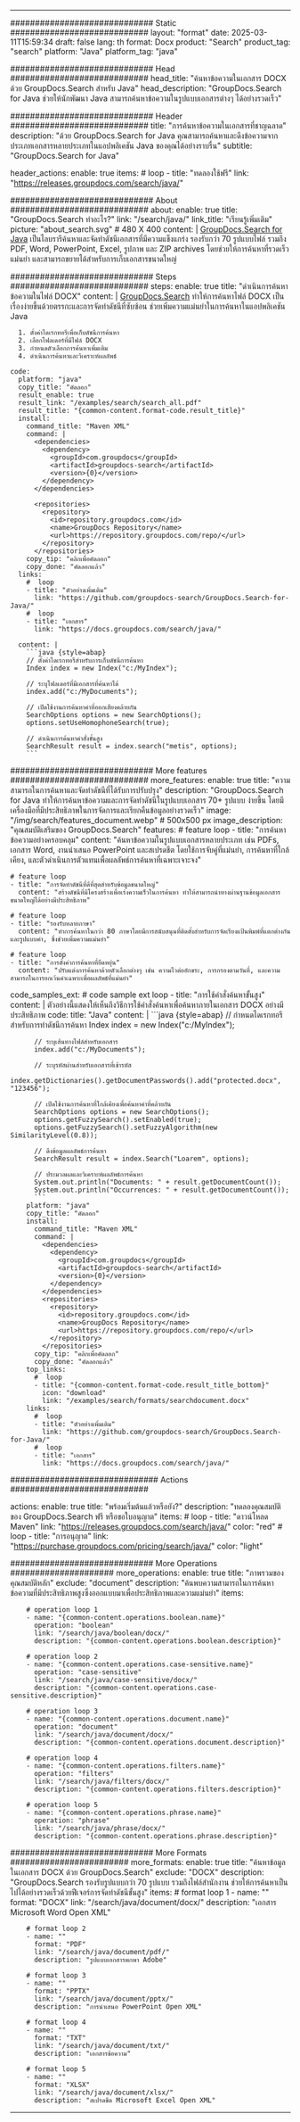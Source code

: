 
---
############################# Static ############################
layout: "format"
date:  2025-03-11T15:59:34
draft: false
lang: th
format: Docx
product: "Search"
product_tag: "search"
platform: "Java"
platform_tag: "java"

############################# Head ############################
head_title: "ค้นหาข้อความในเอกสาร DOCX ด้วย GroupDocs.Search สำหรับ Java"
head_description: "GroupDocs.Search for Java ช่วยให้นักพัฒนา Java สามารถค้นหาข้อความในรูปแบบเอกสารต่างๆ ได้อย่างรวดเร็ว"

############################# Header ############################
title: "การค้นหาข้อความในเอกสารที่ชาญฉลาด" 
description: "ด้วย GroupDocs.Search for Java คุณสามารถค้นหาและดึงข้อความจากประเภทเอกสารหลายประเภทในแอปพลิเคชัน Java ของคุณได้อย่างราบรื่น"
subtitle: "GroupDocs.Search for Java" 

header_actions:
  enable: true
  items:
    #  loop
    - title: "ทดลองใช้ฟรี"
      link: "https://releases.groupdocs.com/search/java/"
      
############################# About ############################
about:
    enable: true
    title: "GroupDocs.Search ทำอะไร?"
    link: "/search/java/"
    link_title: "เรียนรู้เพิ่มเติม"
    picture: "about_search.svg" # 480 X 400
    content: |
       [GroupDocs.Search for Java](/search/java/) เป็นไลบรารีค้นหาและจัดทำดัชนีเอกสารที่มีความแข็งแกร่ง รองรับกว่า 70 รูปแบบไฟล์ รวมถึง PDF, Word, PowerPoint, Excel, รูปภาพ และ ZIP archives โดยช่วยให้การค้นหาที่รวดเร็ว แม่นยำ และสามารถขยายได้สำหรับการเก็บเอกสารขนาดใหญ่

############################# Steps ############################
steps:
    enable: true
    title: "ดำเนินการค้นหาข้อความในไฟล์ DOCX"
    content: |
      [GroupDocs.Search](/search/java/) ทำให้การค้นหาไฟล์ DOCX เป็นเรื่องง่ายขึ้นด้วยตรรกะและการจัดทำดัชนีที่ซับซ้อน ช่วยเพิ่มความแม่นยำในการค้นหาในแอปพลิเคชัน Java
      
      1. ตั้งค่าไดเรกทอรีเพื่อเก็บดัชนีการค้นหา
      2. เลือกโฟลเดอร์ที่มีไฟล์ DOCX
      3. กำหนดตัวเลือกการค้นหาเพิ่มเติม
      4. ดำเนินการค้นหาและวิเคราะห์ผลลัพธ์
   
    code:
      platform: "java"
      copy_title: "คัดลอก"
      result_enable: true
      result_link: "/examples/search/search_all.pdf"
      result_title: "{common-content.format-code.result_title}"
      install:
        command_title: "Maven XML"
        command: |
          <dependencies>
            <dependency>
              <groupId>com.groupdocs</groupId>
              <artifactId>groupdocs-search</artifactId>
              <version>{0}</version>
            </dependency>
          </dependencies>

          <repositories>
            <repository>
              <id>repository.groupdocs.com</id>
              <name>GroupDocs Repository</name>
              <url>https://repository.groupdocs.com/repo/</url>
            </repository>
          </repositories>
        copy_tip: "คลิกเพื่อคัดลอก"
        copy_done: "คัดลอกแล้ว"
      links:
        #  loop
        - title: "ตัวอย่างเพิ่มเติม"
          link: "https://github.com/groupdocs-search/GroupDocs.Search-for-Java/"
        #  loop
        - title: "เอกสาร"
          link: "https://docs.groupdocs.com/search/java/"
          
      content: |
        ```java {style=abap}
        // ตั้งค่าไดเรกทอรีสำหรับการเก็บดัชนีการค้นหา
        Index index = new Index("c:/MyIndex");

        // ระบุโฟลเดอร์ที่มีเอกสารที่ค้นหาได้
        index.add("c:/MyDocuments");

        // เปิดใช้งานการค้นหาคำที่ออกเสียงคล้ายกัน
        SearchOptions options = new SearchOptions();
        options.setUseHomophoneSearch(true);

        // ดำเนินการค้นหาคำสั่งขั้นสูง
        SearchResult result = index.search("metis", options);
        ```            

############################# More features ############################
more_features:
  enable: true
  title: "ความสามารถในการค้นหาและจัดทำดัชนีที่ได้รับการปรับปรุง"
  description: "GroupDocs.Search for Java ทำให้การค้นหาข้อความและการจัดทำดัชนีในรูปแบบเอกสาร 70+ รูปแบบ ง่ายขึ้น โดยมีเครื่องมือที่มีประสิทธิภาพในการจัดการและเรียกคืนข้อมูลอย่างรวดเร็ว"
  image: "/img/search/features_document.webp" # 500x500 px
  image_description: "คุณสมบัติเสริมของ GroupDocs.Search"
  features:
    # feature loop
    - title: "การค้นหาข้อความอย่างครอบคลุม"
      content: "ค้นหาข้อความในรูปแบบเอกสารหลายประเภท เช่น PDFs, เอกสาร Word, งานนำเสนอ PowerPoint และสเปรดชีต โดยใช้การจับคู่ที่แม่นยำ, การค้นหาที่ใกล้เคียง, และตัวดำเนินการตัวแทนเพื่อผลลัพธ์การค้นหาที่เฉพาะเจาะจง"

    # feature loop
    - title: "การจัดทำดัชนีที่ดีที่สุดสำหรับข้อมูลขนาดใหญ่"
      content: "สร้างดัชนีที่มีโครงสร้างเพื่อเร่งความเร็วในการค้นหา ทำให้สามารถนำทางผ่านฐานข้อมูลเอกสารขนาดใหญ่ได้อย่างมีประสิทธิภาพ"

    # feature loop
    - title: "รองรับหลายภาษา"
      content: "ทำการค้นหาในกว่า 80 ภาษาโดยมีการสนับสนุนที่ติดตั้งสำหรับการจัดเรียงแป้นพิมพ์ที่แตกต่างกันและรูปแบบคำ, ซึ่งช่วยเพิ่มความแม่นยำ"

    # feature loop
    - title: "การตั้งค่าการค้นหาที่ยืดหยุ่น"
      content: "ปรับแต่งการค้นหาด้วยตัวเลือกต่างๆ เช่น ความไวต่ออักขระ, การกรองตามวันที่, และความสามารถในการยกเว้นคำเฉพาะเพื่อผลลัพธ์ที่แม่นยำ"
      
  code_samples_ext:
    # code sample ext loop
    - title: "การใช้คำสั่งค้นหาขั้นสูง"
      content: |
        ตัวอย่างนี้แสดงให้เห็นถึงวิธีการใช้คำสั่งค้นหาเพื่อค้นหาภายในเอกสาร DOCX อย่างมีประสิทธิภาพ
      code:
        title: "Java"
        content: |
          ```java {style=abap}
          // กำหนดไดเรกทอรีสำหรับการทำดัชนีการค้นหา
          Index index = new Index("c:/MyIndex");
              
          // ระบุเส้นทางไฟล์สำหรับเอกสาร
          index.add("c:/MyDocuments");

          // ระบุรหัสผ่านสำหรับเอกสารที่เข้ารหัส
          index.getDictionaries().getDocumentPasswords().add("protected.docx", "123456");

          // เปิดใช้งานการค้นหาที่ใกล้เคียงเพื่อค้นหาคำที่คล้ายกัน
          SearchOptions options = new SearchOptions();
          options.getFuzzySearch().setEnabled(true);
          options.getFuzzySearch().setFuzzyAlgorithm(new SimilarityLevel(0.8));

          // ดึงข้อมูลผลลัพธ์การค้นหา
          SearchResult result = index.Search("Loarem", options);
          
          // ประมวลผลและวิเคราะห์ผลลัพธ์การค้นหา
          System.out.println("Documents: " + result.getDocumentCount());
          System.out.println("Occurrences: " + result.getDocumentCount());
          ```
        platform: "java"
        copy_title: "คัดลอก"
        install:
          command_title: "Maven XML"
          command: |
            <dependencies>
              <dependency>
                <groupId>com.groupdocs</groupId>
                <artifactId>groupdocs-search</artifactId>
                <version>{0}</version>
              </dependency>
            </dependencies>
            <repositories>
              <repository>
                <id>repository.groupdocs.com</id>
                <name>GroupDocs Repository</name>
                <url>https://repository.groupdocs.com/repo/</url>
              </repository>
            </repositories>
          copy_tip: "คลิกเพื่อคัดลอก"
          copy_done: "คัดลอกแล้ว"
        top_links:
          #  loop
          - title: "{common-content.format-code.result_title_bottom}"
            icon: "download"
            link: "/examples/search/formats/searchdocument.docx"
        links:
          #  loop
          - title: "ตัวอย่างเพิ่มเติม"
            link: "https://github.com/groupdocs-search/GroupDocs.Search-for-Java/"
          #  loop
          - title: "เอกสาร"
            link: "https://docs.groupdocs.com/search/java/"
            

            


############################## Actions ############################

actions:
  enable: true
  title: "พร้อมเริ่มต้นแล้วหรือยัง?"
  description: "ทดลองคุณสมบัติของ GroupDocs.Search ฟรี หรือขอใบอนุญาต"
  items:
    #  loop
    - title: "ดาวน์โหลด Maven"
      link: "https://releases.groupdocs.com/search/java/"
      color: "red"
        #  loop
    - title: "การอนุญาต"
      link: "https://purchase.groupdocs.com/pricing/search/java/"
      color: "light"


############################# More Operations #####################
more_operations:
    enable: true
    title: "ภาพรวมของคุณสมบัติหลัก"
    exclude: "document"
    description: "ค้นพบความสามารถในการค้นหาข้อความที่มีประสิทธิภาพสูงซึ่งออกแบบมาเพื่อประสิทธิภาพและความแม่นยำ"
    items: 
          
        # operation loop 1
        - name: "{common-content.operations.boolean.name}"
          operation: "boolean"
          link: "/search/java/boolean/docx/"
          description: "{common-content.operations.boolean.description}"

        # operation loop 2
        - name: "{common-content.operations.case-sensitive.name}"
          operation: "case-sensitive"
          link: "/search/java/case-sensitive/docx/"
          description: "{common-content.operations.case-sensitive.description}"

        # operation loop 3
        - name: "{common-content.operations.document.name}"
          operation: "document"
          link: "/search/java/document/docx/"
          description: "{common-content.operations.document.description}"

        # operation loop 4
        - name: "{common-content.operations.filters.name}"
          operation: "filters"
          link: "/search/java/filters/docx/"
          description: "{common-content.operations.filters.description}"

        # operation loop 5
        - name: "{common-content.operations.phrase.name}"
          operation: "phrase"
          link: "/search/java/phrase/docx/"
          description: "{common-content.operations.phrase.description}"
          
        
          
############################# More Formats ########################
more_formats:
    enable: true
    title: "ค้นหาข้อมูลในเอกสาร DOCX ด้วย GroupDocs.Search"
    exclude: "DOCX"
    description: "GroupDocs.Search รองรับรูปแบบกว่า 70 รูปแบบ รวมถึงไฟล์สำนักงาน ช่วยให้การค้นหาเป็นไปได้อย่างรวดเร็วด้วยฟีเจอร์การจัดทำดัชนีขั้นสูง"
    items: 
        # format loop 1
        - name: ""
          format: "DOCX"
          link: "/search/java/document/docx/"
          description: "เอกสาร Microsoft Word Open XML"
          
        # format loop 2
        - name: ""
          format: "PDF"
          link: "/search/java/document/pdf/"
          description: "รูปแบบเอกสารพกพา Adobe"
          
        # format loop 3
        - name: ""
          format: "PPTX"
          link: "/search/java/document/pptx/"
          description: "การนำเสนอ PowerPoint Open XML"

        # format loop 4
        - name: ""
          format: "TXT"
          link: "/search/java/document/txt/"
          description: "เอกสารข้อความ"
          
        # format loop 5
        - name: ""
          format: "XLSX"
          link: "/search/java/document/xlsx/"
          description: "สเปรดชีต Microsoft Excel Open XML"
  

---